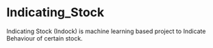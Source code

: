 # Indicating_Stock
Indicating Stock (Indock) is machine learning based project to Indicate Behaviour of certain stock.

